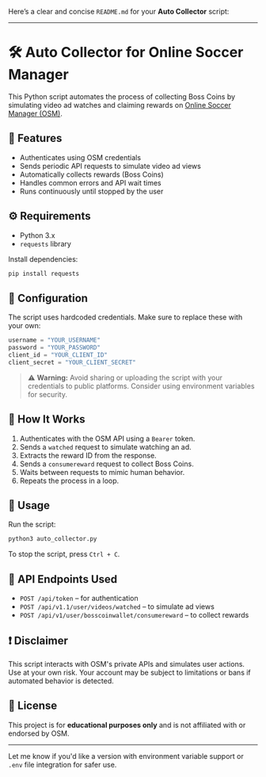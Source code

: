 Here’s a clear and concise `README.md` for your **Auto Collector** script:

---

# 🛠️ Auto Collector for Online Soccer Manager

This Python script automates the process of collecting Boss Coins by simulating video ad watches and claiming rewards on [Online Soccer Manager (OSM)](https://web-api.onlinesoccermanager.com).

## 🚀 Features

* Authenticates using OSM credentials
* Sends periodic API requests to simulate video ad views
* Automatically collects rewards (Boss Coins)
* Handles common errors and API wait times
* Runs continuously until stopped by the user

## ⚙️ Requirements

* Python 3.x
* `requests` library

Install dependencies:

```bash
pip install requests
```

## 📄 Configuration

The script uses hardcoded credentials. Make sure to replace these with your own:

```python
username = "YOUR_USERNAME"
password = "YOUR_PASSWORD"
client_id = "YOUR_CLIENT_ID"
client_secret = "YOUR_CLIENT_SECRET"
```

> ⚠️ **Warning:** Avoid sharing or uploading the script with your credentials to public platforms. Consider using environment variables for security.

## 🧠 How It Works

1. Authenticates with the OSM API using a `Bearer` token.
2. Sends a `watched` request to simulate watching an ad.
3. Extracts the reward ID from the response.
4. Sends a `consumereward` request to collect Boss Coins.
5. Waits between requests to mimic human behavior.
6. Repeats the process in a loop.

## 📝 Usage

Run the script:

```bash
python3 auto_collector.py
```

To stop the script, press `Ctrl + C`.

## 🧩 API Endpoints Used

* `POST /api/token` – for authentication
* `POST /api/v1.1/user/videos/watched` – to simulate ad views
* `POST /api/v1/user/bosscoinwallet/consumereward` – to collect rewards

## ❗ Disclaimer

This script interacts with OSM's private APIs and simulates user actions. Use at your own risk. Your account may be subject to limitations or bans if automated behavior is detected.

## 📄 License

This project is for **educational purposes only** and is not affiliated with or endorsed by OSM.

---

Let me know if you'd like a version with environment variable support or `.env` file integration for safer use.
